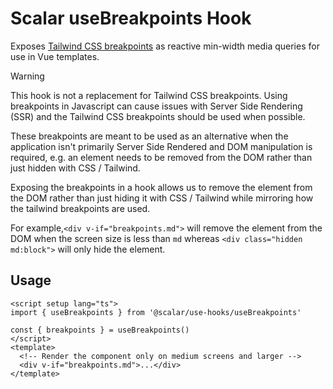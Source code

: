 # Scalar useBreakpoints Hook

Exposes [Tailwind CSS breakpoints](https://tailwindcss.com/docs/screens) as reactive min-width media queries for use in Vue templates.

> [!WARNING]  
> This hook is not a replacement for Tailwind CSS breakpoints. Using breakpoints in Javascript can cause issues with Server Side Rendering (SSR) and the Tailwind CSS breakpoints should be used when possible.
>
> These breakpoints are meant to be used as an alternative when the application isn't primarily Server Side Rendered and DOM manipulation is required, e.g. an element needs to be removed from the DOM rather than just hidden with CSS / Tailwind.

Exposing the breakpoints in a hook allows us to remove the element from the DOM rather than just hiding it with CSS / Tailwind while mirroring how the tailwind breakpoints are used.

For example,`<div v-if="breakpoints.md">` will remove the element from the DOM when the screen size is less than `md` whereas `<div class="hidden md:block">` will only hide the element.

## Usage

```vue
<script setup lang="ts">
import { useBreakpoints } from '@scalar/use-hooks/useBreakpoints'

const { breakpoints } = useBreakpoints()
</script>
<template>
  <!-- Render the component only on medium screens and larger -->
  <div v-if="breakpoints.md">...</div>
</template>
```
